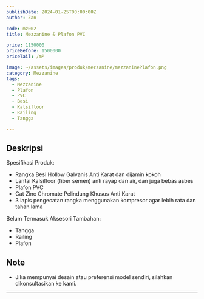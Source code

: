 ```yaml
---
publishDate: 2024-01-25T00:00:00Z
author: Zan

code: mz002
title: Mezzanine & Plafon PVC

price: 1150000
priceBefore: 1500000
priceTail: /m²

image: ~/assets/images/produk/mezzanine/mezzaninePlafon.png
category: Mezzanine
tags:
  - Mezzanine
  - Plafon
  - PVC
  - Besi
  - Kalsifloor
  - Railing
  - Tangga

---
```


## Deskripsi

Spesifikasi Produk:
- Rangka Besi Hollow Galvanis Anti Karat dan dijamin kokoh
- Lantai Kalsifloor (fiber semen) anti rayap dan air, dan juga bebas asbes
- Plafon PVC
- Cat Zinc Chromate Pelindung Khusus Anti Karat
- 3 lapis pengecatan rangka menggunakan kompresor agar lebih rata dan tahan lama

Belum Termasuk Aksesori Tambahan:
- Tangga
- Railing
- Plafon

## Note
- Jika mempunyai desain atau preferensi model sendiri, silahkan dikonsultasikan ke kami.

---